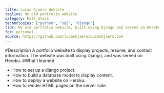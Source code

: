 ```yaml
---
title: Lucas Kjaero Website
tagline: My old portfolio website
category: Full Stack
technologies: ["python", "sql", "django"]
tldr: My old portfolio website, built using Django and served on Heroku
for: personal
source: https://github.com/lucaskjaero/LucasKjaero.com
---
```

#Description
A portfolio website to display projects, resume, and contact information. The website was built using Django, and was served on Heroku.
#What I learned
- How to set up a django project.
- How to build a database model to display content.
- How to deploy a website on Heroku.
- How to render HTML pages on the server side.
